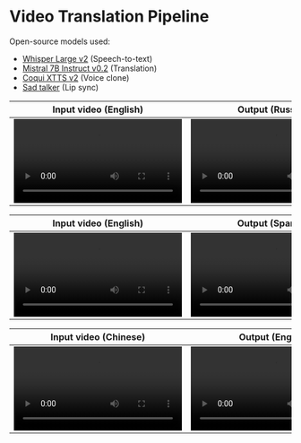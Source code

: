 # Video Translation Pipeline

Open-source models used:

- [Whisper Large v2](https://huggingface.co/openai/whisper-large-v2) (Speech-to-text)
- [Mistral 7B Instruct v0.2](https://huggingface.co/mistralai/Mistral-7B-Instruct-v0.2) (Translation)
- [Coqui XTTS v2](https://huggingface.co/coqui/XTTS-v2) (Voice clone)
- [Sad talker](https://github.com/OpenTalker/SadTalker) (Lip sync)

| Input video (English) | Output (Russian)       |
|:--------------------: | :--------------------: |
| <video src="https://github.com/samhita-alla/video-translation/assets/27777173/d756f94e-54b5-43eb-a546-8f141e828ce2" type="video/mp4"> </video> | <video src="https://github.com/samhita-alla/video-translation/assets/27777173/c4d8c32f-308d-4afc-91e3-02b437c1ff4c" type="video/mp4"> </video> |

| Input video (English) | Output (Spanish)       |
|:--------------------: | :--------------------: |
| <video src="https://github.com/samhita-alla/video-translation/assets/27777173/57ebdd8b-7bf6-48d1-a52d-0a5c1d411aa9" type="video/mp4"> </video> | <video  src="https://github.com/samhita-alla/video-translation/assets/27777173/63ed557b-9263-4423-b0b7-a86abe5ad831" type="video/mp4"> </video> |

| Input video (Chinese) | Output (English)       |
|:--------------------: | :--------------------: |
| <video src="https://github.com/samhita-alla/video-translation/assets/27777173/8bc8a760-3a48-444b-a593-6146b5ae8068" type="video/mp4"> </video> | <video src="https://github.com/samhita-alla/video-translation/assets/27777173/a51fac61-b7f4-44ae-a3d7-4026b23b2032" type="video/mp4"> </video> |












